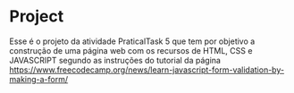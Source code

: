 # Project

Esse é o projeto da atividade PraticalTask 5 que tem por objetivo a construção 
de uma página web com os recursos de HTML, CSS e JAVASCRIPT segundo as instruções do tutorial da página 
https://www.freecodecamp.org/news/learn-javascript-form-validation-by-making-a-form/
